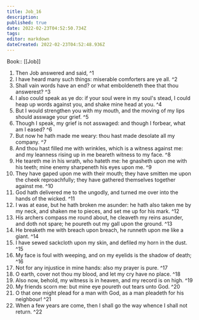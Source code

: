 ```yaml
---
title: Job_16
description: 
published: true
date: 2022-02-23T04:52:50.734Z
tags: 
editor: markdown
dateCreated: 2022-02-23T04:52:48.936Z
---
```


 Book:: [[Job]]
 1. Then Job answered and said, ^1
 2. I have heard many such things: miserable comforters are ye all. ^2
 3. Shall vain words have an end? or what emboldeneth thee that thou answerest? ^3
 4. I also could speak as ye do: if your soul were in my soul's stead, I could heap up words against you, and shake mine head at you. ^4
 5. But I would strengthen you with my mouth, and the moving of my lips should asswage your grief. ^5
 6. Though I speak, my grief is not asswaged: and though I forbear, what am I eased? ^6
 7. But now he hath made me weary: thou hast made desolate all my company. ^7
 8. And thou hast filled me with wrinkles, which is a witness against me: and my leanness rising up in me beareth witness to my face. ^8
 9. He teareth me in his wrath, who hateth me: he gnasheth upon me with his teeth; mine enemy sharpeneth his eyes upon me. ^9
 10. They have gaped upon me with their mouth; they have smitten me upon the cheek reproachfully; they have gathered themselves together against me. ^10
 11. God hath delivered me to the ungodly, and turned me over into the hands of the wicked. ^11
 12. I was at ease, but he hath broken me asunder: he hath also taken me by my neck, and shaken me to pieces, and set me up for his mark. ^12
 13. His archers compass me round about, he cleaveth my reins asunder, and doth not spare; he poureth out my gall upon the ground. ^13
 14. He breaketh me with breach upon breach, he runneth upon me like a giant. ^14
 15. I have sewed sackcloth upon my skin, and defiled my horn in the dust. ^15
 16. My face is foul with weeping, and on my eyelids is the shadow of death; ^16
 17. Not for any injustice in mine hands: also my prayer is pure. ^17
 18. O earth, cover not thou my blood, and let my cry have no place. ^18
 19. Also now, behold, my witness is in heaven, and my record is on high. ^19
 20. My friends scorn me: but mine eye poureth out tears unto God. ^20
 21. O that one might plead for a man with God, as a man pleadeth for his neighbour! ^21
 22. When a few years are come, then I shall go the way whence I shall not return. ^22
